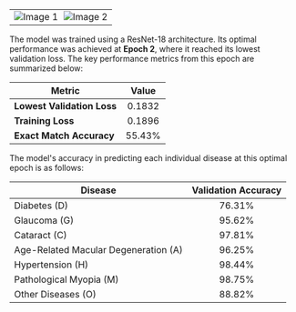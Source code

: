 <table width="100%">
  <tr>
    <td width="50%" align="center" style="padding-right: 5px;">
      <img src="https://github.com/user-attachments/assets/502217f0-f3f0-4144-9dee-87b6abb37c01" alt="Image 1" style="max-width: 100%;">
    </td>
    <td width="50%" align="center" style="padding-left: 5px;">
      <img src="https://github.com/user-attachments/assets/d691f79d-0e76-4205-b3dd-0accd8662220" alt="Image 2" style="max-width: 100%;">
    </td>
  </tr>
</table>

<p>The model was trained using a ResNet-18 architecture. Its optimal performance was achieved at <strong>Epoch 2</strong>, where it reached its lowest validation loss. The key performance metrics from this epoch are summarized below:</p>
<table>
  <thead>
    <tr>
      <th>Metric</th>
      <th align="center">Value</th>
    </tr>
  </thead>
  <tbody>
    <tr>
      <td><strong>Lowest Validation Loss</strong></td>
      <td align="center">0.1832</td>
    </tr>
    <tr>
      <td><strong>Training Loss</strong></td>
      <td align="center">0.1896</td>
    </tr>
    <tr>
      <td><strong>Exact Match Accuracy</strong></td>
      <td align="center">55.43%</td>
    </tr>
  </tbody>
</table>

<p>The model's accuracy in predicting each individual disease at this optimal epoch is as follows:</p>
<table>
  <thead>
    <tr>
      <th>Disease</th>
      <th align="center">Validation Accuracy</th>
    </tr>
  </thead>
  <tbody>
    <tr>
      <td>Diabetes (D)</td>
      <td align="center">76.31%</td>
    </tr>
    <tr>
      <td>Glaucoma (G)</td>
      <td align="center">95.62%</td>
    </tr>
    <tr>
      <td>Cataract (C)</td>
      <td align="center">97.81%</td>
    </tr>
    <tr>
      <td>Age-Related Macular Degeneration (A)</td>
      <td align="center">96.25%</td>
    </tr>
     <tr>
      <td>Hypertension (H)</td>
      <td align="center">98.44%</td>
    </tr>
     <tr>
      <td>Pathological Myopia (M)</td>
      <td align="center">98.75%</td>
    </tr>
     <tr>
      <td>Other Diseases (O)</td>
      <td align="center">88.82%</td>
    </tr>
  </tbody>
</table>
